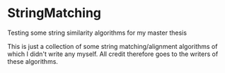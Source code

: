 # StringMatching
Testing some string similarity algorithms for my master thesis

This is just a collection of some string matching/alignment algorithms of which I didn't write any myself.
All credit therefore goes to the writers of these algorithms.
